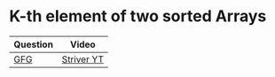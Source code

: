 K-th element of two sorted Arrays
===

|Question|Video|
|-|-|
|[GFG](https://practice.geeksforgeeks.org/problems/k-th-element-of-two-sorted-array1317/1)|[Striver YT](https://youtu.be/nv7F4PiLUzo)|
